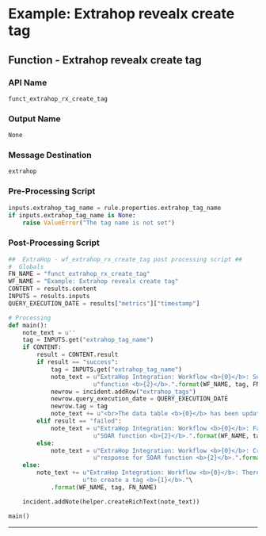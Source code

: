 <!--
    DO NOT MANUALLY EDIT THIS FILE
    THIS FILE IS AUTOMATICALLY GENERATED WITH resilient-sdk codegen
-->

# Example: Extrahop revealx create tag

## Function - Extrahop revealx create tag

### API Name
`funct_extrahop_rx_create_tag`

### Output Name
`None`

### Message Destination
`extrahop`

### Pre-Processing Script
```python
inputs.extrahop_tag_name = rule.properties.extrahop_tag_name
if inputs.extrahop_tag_name is None:
    raise ValueError("The tag name is not set")

```

### Post-Processing Script
```python
##  ExtraHop - wf_extrahop_rx_create_tag post processing script ##
#  Globals
FN_NAME = "funct_extrahop_rx_create_tag"
WF_NAME = "Example: Extrahop revealx create tag"
CONTENT = results.content
INPUTS = results.inputs
QUERY_EXECUTION_DATE = results["metrics"]["timestamp"]

# Processing
def main():
    note_text = u''
    tag = INPUTS.get("extrahop_tag_name")
    if CONTENT:
        result = CONTENT.result
        if result == "success":
            tag = INPUTS.get("extrahop_tag_name")
            note_text = u"ExtraHop Integration: Workflow <b>{0}</b>: Successfully created tag <b>{1}</b> for SOAR " \
                        u"function <b>{2}</b>.".format(WF_NAME, tag, FN_NAME)
            newrow = incident.addRow("extrahop_tags")
            newrow.query_execution_date = QUERY_EXECUTION_DATE
            newrow.tag = tag
            note_text += u"<br>The data table <b>{0}</b> has been updated".format("Extrahop Tags")
        elif result == "failed":
            note_text = u"ExtraHop Integration: Workflow <b>{0}</b>: Failed to create tag <b>{1}</b> for " \
                        u"SOAR function <b>{2}</b>.".format(WF_NAME, tag, FN_NAME)
        else:
            note_text = u"ExtraHop Integration: Workflow <b>{0}</b>: Create tag <b>{1}</b> failed with unexpected " \
                        u"response for SOAR function <b>{2}</b>.".format(WF_NAME, tag, FN_NAME)
    else:
        note_text += u"ExtraHop Integration: Workflow <b>{0}</b>: There was <b>no</b> result returned while attempting " \
                     u"to create a tag <b>{1}</b>."\
            .format(WF_NAME, tag, FN_NAME)

    incident.addNote(helper.createRichText(note_text))

main()

```

---

